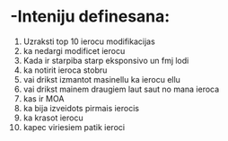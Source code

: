 # -Inteniju definesana:
1. Uzraksti top 10 ierocu modifikacijas
2. ka nedargi modificet ierocu
3. Kada ir starpiba starp eksponsivo un fmj lodi
4. ka notirit ieroca stobru
5. vai drikst izmantot masinellu ka ierocu ellu
6. vai drikst mainem draugiem laut saut no mana ieroca
7. kas ir MOA
8. ka bija izveidots pirmais ierocis
9. ka krasot ierocu
10. kapec viriesiem patik ieroci
